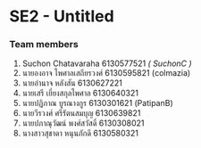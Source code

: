 # SE2 - Untitled

### Team members
1. Suchon Chatavaraha 6130577521 _( SuchonC )_
2. นายองอาจ ไพศาลเสถียรวงศ์ 6130595821 (colmazia)
3. นายอำนาจ หลังสัน 6130627221
4. นายเสรี เยี่ยงสกุลไพศาล 6130640321 
5. นายปฏิภาณ บูรณางกูร 6130301621 (PatipanB)
6. นายวีรวงศ์ ศรีรัตนสมบุญ 6130639821 
7. นายปภาณุวัฒน์ พงศ์สวัสดิ์ 6130308021 
8. นางสาวสุชาดา หนุนภักดี 6130580321 
